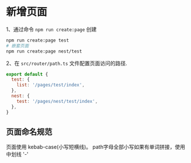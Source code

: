 # 新增页面

1、通过命令 `npm run create:page` 创建
```bash
npm run create:page test
# 嵌套页面
npm run create:page nest/test
```

2、在 `src/router/path.ts` 文件配置页面访问的路径.
```js
export default {
  test: {
    list: '/pages/test/index',
  },
  nest: {
    test: '/pages/nest/test/index',
  },
}
```

## 页面命名规范

页面使用 kebab-case(小写短横线)。 path字母全部小写如果有单词拼接，使用中划线 '-'
